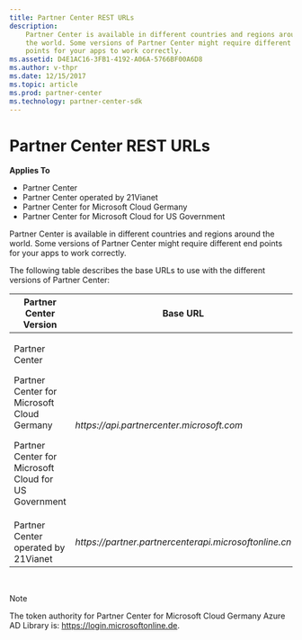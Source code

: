 ```yaml
---
title: Partner Center REST URLs
description: 
    Partner Center is available in different countries and regions around
    the world. Some versions of Partner Center might require different end
    points for your apps to work correctly.
ms.assetid: D4E1AC16-3FB1-4192-A06A-5766BF00A6D8
ms.author: v-thpr
ms.date: 12/15/2017
ms.topic: article
ms.prod: partner-center
ms.technology: partner-center-sdk
---
```


# Partner Center REST URLs


<span class="sidebar_heading" style="font-weight: bold;">Applies
To</span>

-   Partner Center
-   Partner Center operated by 21Vianet
-   Partner Center for Microsoft Cloud Germany
-   Partner Center for Microsoft Cloud for US Government

Partner Center is available in different countries and regions around
the world. Some versions of Partner Center might require different end
points for your apps to work correctly.

The following table describes the base URLs to use with the different
versions of Partner Center:

<table>
<colgroup>
<col style="width: 50%" />
<col style="width: 50%" />
</colgroup>
<thead>
<tr class="header">
<th>Partner Center Version</th>
<th>Base URL</th>
</tr>
</thead>
<tbody>
<tr class="odd">
<td><p>Partner Center</p>
<p>Partner Center for Microsoft Cloud Germany</p>
<p>Partner Center for Microsoft Cloud for US Government</p></td>
<td><em>https://api.partnercenter.microsoft.com</em></td>
</tr>
<tr class="even">
<td>Partner Center operated by 21Vianet</td>
<td><em>https://partner.partnercenterapi.microsoftonline.cn</em></td>
</tr>
</tbody>
</table>

 

>[!NOTE]
>The token authority for Partner Center for Microsoft Cloud Germany Azure AD Library is: https://login.microsoftonline.de.   

 

 

 




